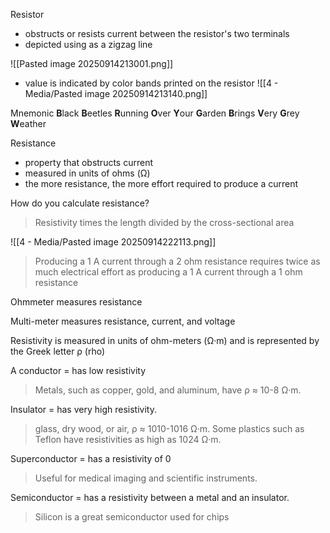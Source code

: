 Resistor
- obstructs or resists current between the resistor's two terminals
- depicted using as a zigzag line

![[Pasted image 20250914213001.png]]

- value is indicated by color bands printed on the resistor
![[4 - Media/Pasted image 20250914213140.png]]

Mnemonic
**B**lack **B**eetles **R**unning **O**ver **Y**our **G**arden **B**rings **V**ery **G**rey **W**eather

Resistance
- property that obstructs current
- measured in units of ohms (Ω)
- the more resistance, the more effort required to produce a current

How do you calculate resistance?
> Resistivity times the length divided by the cross-sectional area

![[4 - Media/Pasted image 20250914222113.png]]


>Producing a 1 A current through a 2 ohm resistance requires twice as much electrical effort as producing a 1 A current through a 1 ohm resistance

Ohmmeter measures resistance

Multi-meter measures resistance, current, and voltage

Resistivity is measured in units of ohm-meters (Ω·m) and is represented by the Greek letter ρ (rho)

A conductor = has low resistivity
>Metals, such as copper, gold, and aluminum, have ρ ≈ 10-8 Ω·m.

Insulator = has very high resistivity. 
>glass, dry wood, or air, ρ ≈ 1010-1016 Ω·m. Some plastics such as Teflon have resistivities as high as 1024 Ω·m.

Superconductor = has a resistivity of 0
> Useful for medical imaging and scientific instruments.

Semiconductor = has a resistivity between a metal and an insulator. 
>Silicon is a great semiconductor used for chips